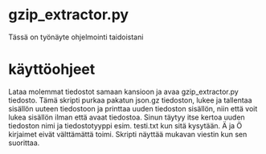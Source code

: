 # gzip_extractor.py
Tässä on työnäyte ohjelmointi taidoistani

# käyttöohjeet
Lataa molemmat tiedostot samaan kansioon ja avaa gzip_extractor.py tiedosto.
Tämä skripti purkaa pakatun json.gz tiedoston, lukee ja tallentaa sisällön uuteen tiedostoon ja printtaa uuden tiedoston sisällön, niin että voit lukea sisällön ilman että avaat tiedostoa.
Sinun täytyy itse kertoa uuden tiedoston nimi ja tiedostotyyppi esim. testi.txt kun sitä kysytään.
Ä ja Ö kirjaimet eivät välttämättä toimi.
Skripti näyttää mukavan viestin kun sen suorittaa.
